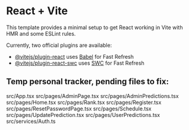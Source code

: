 # React + Vite

This template provides a minimal setup to get React working in Vite with HMR and some ESLint rules.

Currently, two official plugins are available:

- [@vitejs/plugin-react](https://github.com/vitejs/vite-plugin-react/blob/main/packages/plugin-react/README.md) uses [Babel](https://babeljs.io/) for Fast Refresh
- [@vitejs/plugin-react-swc](https://github.com/vitejs/vite-plugin-react-swc) uses [SWC](https://swc.rs/) for Fast Refresh

## Temp personal tracker, pending files to fix:

src/App.tsx
src/pages/AdminPage.tsx
src/pages/AdminPredictions.tsx
src/pages/Home.tsx
src/pages/Rank.tsx
src/pages/Register.tsx
src/pages/ResetPasswordPage.tsx
src/pages/Schedule.tsx
src/pages/UpdatePrediction.tsx
src/pages/UserPredictions.tsx
src/services/Auth.ts
